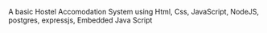 A basic Hostel Accomodation System using Html, Css, JavaScript, NodeJS, postgres, expressjs, Embedded Java Script
